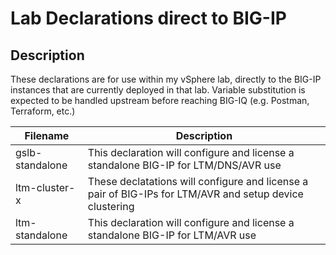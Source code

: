 # Lab Declarations direct to BIG-IP

## Description

These declarations are for use within my vSphere lab, directly to the BIG-IP instances that are currently deployed in that lab.  Variable substitution is expected to be handled upstream before reaching BIG-IQ (e.g. Postman, Terraform, etc.)

| Filename | Description |
| -------- | ----------- |
| gslb-standalone | This declaration will configure and license a standalone BIG-IP for LTM/DNS/AVR use |
| ltm-cluster-x | These declatations will configure and license a pair of BIG-IPs for LTM/AVR and setup device clustering |
| ltm-standalone | This declaration will configure and license a standalone BIG-IP for LTM/AVR use |
